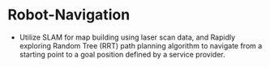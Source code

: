 # Robot-Navigation
 - Utilize SLAM for map building using laser scan data, and Rapidly exploring Random Tree (RRT) path planning algorithm to navigate from a starting point to a goal position defined by a service provider.

